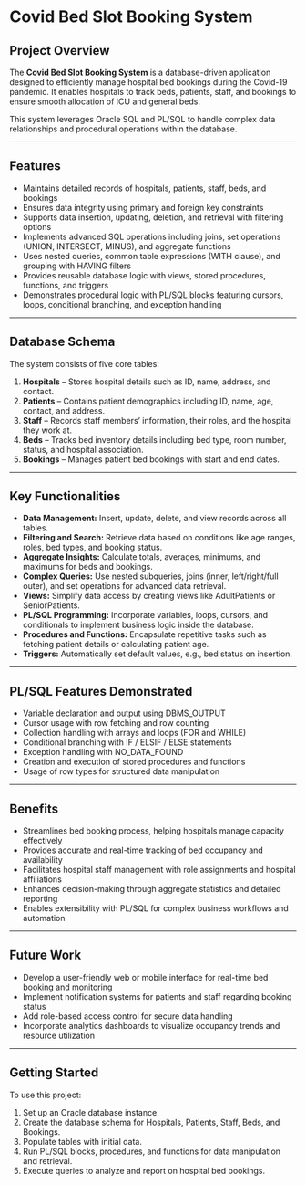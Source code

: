 # Covid Bed Slot Booking System

## Project Overview

The **Covid Bed Slot Booking System** is a database-driven application designed to efficiently manage hospital bed bookings during the Covid-19 pandemic. It enables hospitals to track beds, patients, staff, and bookings to ensure smooth allocation of ICU and general beds.

This system leverages Oracle SQL and PL/SQL to handle complex data relationships and procedural operations within the database.

---

## Features

- Maintains detailed records of hospitals, patients, staff, beds, and bookings
- Ensures data integrity using primary and foreign key constraints
- Supports data insertion, updating, deletion, and retrieval with filtering options
- Implements advanced SQL operations including joins, set operations (UNION, INTERSECT, MINUS), and aggregate functions
- Uses nested queries, common table expressions (WITH clause), and grouping with HAVING filters
- Provides reusable database logic with views, stored procedures, functions, and triggers
- Demonstrates procedural logic with PL/SQL blocks featuring cursors, loops, conditional branching, and exception handling

---

## Database Schema

The system consists of five core tables:

1. **Hospitals** – Stores hospital details such as ID, name, address, and contact.
2. **Patients** – Contains patient demographics including ID, name, age, contact, and address.
3. **Staff** – Records staff members’ information, their roles, and the hospital they work at.
4. **Beds** – Tracks bed inventory details including bed type, room number, status, and hospital association.
5. **Bookings** – Manages patient bed bookings with start and end dates.

---

## Key Functionalities

- **Data Management:** Insert, update, delete, and view records across all tables.
- **Filtering and Search:** Retrieve data based on conditions like age ranges, roles, bed types, and booking status.
- **Aggregate Insights:** Calculate totals, averages, minimums, and maximums for beds and bookings.
- **Complex Queries:** Use nested subqueries, joins (inner, left/right/full outer), and set operations for advanced data retrieval.
- **Views:** Simplify data access by creating views like AdultPatients or SeniorPatients.
- **PL/SQL Programming:** Incorporate variables, loops, cursors, and conditionals to implement business logic inside the database.
- **Procedures and Functions:** Encapsulate repetitive tasks such as fetching patient details or calculating patient age.
- **Triggers:** Automatically set default values, e.g., bed status on insertion.

---

## PL/SQL Features Demonstrated

- Variable declaration and output using DBMS_OUTPUT
- Cursor usage with row fetching and row counting
- Collection handling with arrays and loops (FOR and WHILE)
- Conditional branching with IF / ELSIF / ELSE statements
- Exception handling with NO_DATA_FOUND
- Creation and execution of stored procedures and functions
- Usage of row types for structured data manipulation

---

## Benefits

- Streamlines bed booking process, helping hospitals manage capacity effectively
- Provides accurate and real-time tracking of bed occupancy and availability
- Facilitates hospital staff management with role assignments and hospital affiliations
- Enhances decision-making through aggregate statistics and detailed reporting
- Enables extensibility with PL/SQL for complex business workflows and automation

---

## Future Work

- Develop a user-friendly web or mobile interface for real-time bed booking and monitoring
- Implement notification systems for patients and staff regarding booking status
- Add role-based access control for secure data handling
- Incorporate analytics dashboards to visualize occupancy trends and resource utilization

---

## Getting Started

To use this project:

1. Set up an Oracle database instance.
2. Create the database schema for Hospitals, Patients, Staff, Beds, and Bookings.
3. Populate tables with initial data.
4. Run PL/SQL blocks, procedures, and functions for data manipulation and retrieval.
5. Execute queries to analyze and report on hospital bed bookings.




